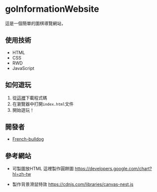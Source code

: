 # goInformationWebsite
這是一個簡單的圍棋導覽網站，

## 使用技術

- HTML
- CSS
- RWD
- JavaScript

## 如何遊玩

1. 從[這裡](https://github.com/French-bulldog/goInformationWebsite)下載程式碼
2. 在瀏覽器中打開`index.html`文件
3. 開始遊玩！

## 開發者

- [French-bulldog](https://github.com/French-bulldog)

## 參考網站

- 可製圖放HTML 這裡製作圓餅圖 
https://developers.google.com/chart?hl=zh-tw

- 製作背景滑鼠特效
https://cdnjs.com/libraries/canvas-nest.js
